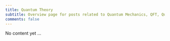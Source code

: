 ```yaml
---
title: Quantum Theory
subtitle: Overview page for posts related to Quantum Mechanics, QFT, Quantum Computing, ...
comments: false
---
```


No content yet ...